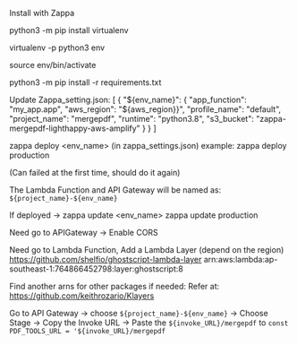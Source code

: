 Install with Zappa

python3 -m pip install virtualenv

virtualenv -p python3 env

source env/bin/activate

python3 -m pip install -r requirements.txt

Update Zappa_setting.json:
[
    {
        "${env_name}": {
        "app_function": "my_app.app",
        "aws_region": "${aws_region}}",
        "profile_name": "default",
        "project_name": "mergepdf",
        "runtime": "python3.8",
        "s3_bucket": "zappa-mergepdf-lighthappy-aws-amplify"
    }
    }
]

zappa deploy <env_name>  (in zappa_settings.json)
example:
    zappa deploy production

(Can failed at the first time, should do it again)

The Lambda Function and API Gateway will be named as: `${project_name}-${env_name}`

If deployed -> zappa update <env_name>
    zappa update production

Need go to APIGateway -> Enable CORS

Need go to Lambda Function, Add a Lambda Layer (depend on the region)
https://github.com/shelfio/ghostscript-lambda-layer
        arn:aws:lambda:ap-southeast-1:764866452798:layer:ghostscript:8

Find another arns for other packages if needed:
Refer at: https://github.com/keithrozario/Klayers

Go to API Gateway -> choose `${project_name}-${env_name}` -> Choose Stage -> Copy the Invoke URL
-> Paste the `${invoke_URL}/mergepdf` to 
`const PDF_TOOLS_URL = '${invoke_URL}/mergepdf`